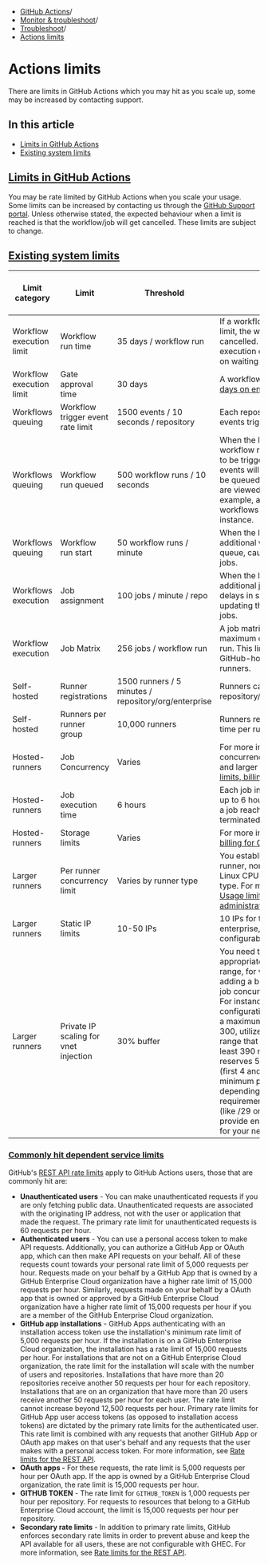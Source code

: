   * [GitHub Actions](https://docs.github.com/en/actions "GitHub Actions")/
  * [Monitor & troubleshoot](https://docs.github.com/en/actions/monitoring-and-troubleshooting-workflows "Monitor & troubleshoot")/
  * [Troubleshoot](https://docs.github.com/en/actions/monitoring-and-troubleshooting-workflows/troubleshooting-workflows "Troubleshoot")/
  * [Actions limits](https://docs.github.com/en/actions/monitoring-and-troubleshooting-workflows/troubleshooting-workflows/actions-limits "Actions limits")


# Actions limits
There are limits in GitHub Actions which you may hit as you scale up, some may be increased by contacting support.
## In this article
  * [Limits in GitHub Actions](https://docs.github.com/en/actions/monitoring-and-troubleshooting-workflows/troubleshooting-workflows/actions-limits#limits-in-github-actions)
  * [Existing system limits](https://docs.github.com/en/actions/monitoring-and-troubleshooting-workflows/troubleshooting-workflows/actions-limits#existing-system-limits)


## [Limits in GitHub Actions](https://docs.github.com/en/actions/monitoring-and-troubleshooting-workflows/troubleshooting-workflows/actions-limits#limits-in-github-actions)
You may be rate limited by GitHub Actions when you scale your usage. Some limits can be increased by contacting us through the [GitHub Support portal](https://support.github.com).
Unless otherwise stated, the expected behaviour when a limit is reached is that the workflow/job will get cancelled.
These limits are subject to change.
## [Existing system limits](https://docs.github.com/en/actions/monitoring-and-troubleshooting-workflows/troubleshooting-workflows/actions-limits#existing-system-limits)
Limit category | Limit | Threshold | Description | Can GitHub Support increase?  
---|---|---|---|---  
Workflow execution limit | Workflow run time | 35 days / workflow run | If a workflow run reaches this limit, the workflow run is cancelled. This period includes execution duration, and time spent on waiting and approval. |   
Workflow execution limit | Gate approval time | 30 days | A workflow may wait for up to [30 days on environment approvals](https://docs.github.com/en/actions/managing-workflow-runs-and-deployments/managing-deployments/managing-environments-for-deployment#wait-timer). |   
Workflows queuing | Workflow trigger event rate limit | 1500 events / 10 seconds / repository | Each repository is limited to events triggering a workflow run. |   
Workflows queuing | Workflow run queued | 500 workflow runs / 10 seconds | When the limit is reached, the workflow runs that were supposed to be triggered by the webhook events will be blocked and will not be queued. Reusable workflows are viewed as a single entity. For example, a run with 30 reusable workflows counts as 1 in this instance. |   
Workflows queuing | Workflow run start | 50 workflow runs / minute | When the limit is reached, additional workflow runs will queue, causing delays in starting jobs. |   
Workflows execution | Job assignment | 100 jobs / minute / repo | When the limit is reached, additional jobs will queue, causing delays in starting jobs and updating the UI results of existing jobs. |   
Workflow execution | Job Matrix | 256 jobs / workflow run | A job matrix can generate a maximum of jobs per workflow run. This limit applies to both GitHub-hosted and self-hosted runners. |   
Self-hosted | Runner registrations | 1500 runners / 5 minutes / repository/org/enterprise | Runners can be registered per repository/organization/enterprise. |   
Self-hosted | Runners per runner group | 10,000 runners | Runners registered at the same time per runner group. |   
Hosted-runners | Job Concurrency | Varies | For more information about concurrency limits for standard and larger runners, see [Usage limits, billing, and administration](https://docs.github.com/en/actions/administering-github-actions/usage-limits-billing-and-administration#usage-limits). |   
Hosted-runners | Job execution time | 6 hours | Each job in a workflow can run for up to 6 hours of execution time. If a job reaches this limit, the job is terminated and fails. |   
Hosted-runners | Storage limits | Varies | For more information, see [About billing for GitHub Actions](https://docs.github.com/en/billing/managing-billing-for-your-products/managing-billing-for-github-actions/about-billing-for-github-actions#included-storage-and-minutes). |   
Larger runners | Per runner concurrency limit | Varies by runner type | You establish when setting up a runner, normally 1,000 max for Linux CPU runners but varies by type. For more information, see [Usage limits, billing, and administration](https://docs.github.com/en/actions/administering-github-actions/usage-limits-billing-and-administration#usage-limits). |   
Larger runners | Static IP limits | 10-50 IPs | 10 IPs for team plans, 50 IPs for enterprise, and the limit is configurable. |   
Larger runners | Private IP scaling for vnet injection | 30% buffer | You need to determine the appropriate subnet IP address range, for which we recommend adding a buffer to the maximum job concurrency you anticipate. For instance, if the network configuration's runners are set to a maximum job concurrency of 300, utilize a subnet IP address range that can accommodate at least 390 runners. Note that Azure reserves 5 IPs in every subnet (first 4 and last 1), which sets a minimum practical subnet size depending on runner requirements. Very small subnets (like /29 or smaller) may not provide enough usable addresses for your needs. |   
### [Commonly hit dependent service limits](https://docs.github.com/en/actions/monitoring-and-troubleshooting-workflows/troubleshooting-workflows/actions-limits#commonly-hit-dependent-service-limits)
GitHub's [REST API rate limits](https://docs.github.com/en/rest/using-the-rest-api/rate-limits-for-the-rest-api) apply to GitHub Actions users, those that are commonly hit are:
  * **Unauthenticated users** - You can make unauthenticated requests if you are only fetching public data. Unauthenticated requests are associated with the originating IP address, not with the user or application that made the request.
The primary rate limit for unauthenticated requests is 60 requests per hour.
  * **Authenticated users** - You can use a personal access token to make API requests. Additionally, you can authorize a GitHub App or OAuth app, which can then make API requests on your behalf.
All of these requests count towards your personal rate limit of 5,000 requests per hour. Requests made on your behalf by a GitHub App that is owned by a GitHub Enterprise Cloud organization have a higher rate limit of 15,000 requests per hour. Similarly, requests made on your behalf by a OAuth app that is owned or approved by a GitHub Enterprise Cloud organization have a higher rate limit of 15,000 requests per hour if you are a member of the GitHub Enterprise Cloud organization.
  * **GitHub app installations** - GitHub Apps authenticating with an installation access token use the installation's minimum rate limit of 5,000 requests per hour. If the installation is on a GitHub Enterprise Cloud organization, the installation has a rate limit of 15,000 requests per hour.
For installations that are not on a GitHub Enterprise Cloud organization, the rate limit for the installation will scale with the number of users and repositories. Installations that have more than 20 repositories receive another 50 requests per hour for each repository. Installations that are on an organization that have more than 20 users receive another 50 requests per hour for each user. The rate limit cannot increase beyond 12,500 requests per hour.
Primary rate limits for GitHub App user access tokens (as opposed to installation access tokens) are dictated by the primary rate limits for the authenticated user. This rate limit is combined with any requests that another GitHub App or OAuth app makes on that user's behalf and any requests that the user makes with a personal access token. For more information, see [Rate limits for the REST API](https://docs.github.com/en/rest/using-the-rest-api/rate-limits-for-the-rest-api#primary-rate-limit-for-authenticated-users).
  * **OAuth apps -** For these requests, the rate limit is 5,000 requests per hour per OAuth app. If the app is owned by a GitHub Enterprise Cloud organization, the rate limit is 15,000 requests per hour.
  * **GITHUB TOKEN** - The rate limit for `GITHUB_TOKEN` is 1,000 requests per hour per repository. For requests to resources that belong to a GitHub Enterprise Cloud account, the limit is 15,000 requests per hour per repository.
  * **Secondary rate limits** - In addition to primary rate limits, GitHub enforces secondary rate limits in order to prevent abuse and keep the API available for all users, these are not configurable with GHEC. For more information, see [Rate limits for the REST API](https://docs.github.com/en/rest/using-the-rest-api/rate-limits-for-the-rest-api?apiVersion=2022-11-28#about-secondary-rate-limits).


